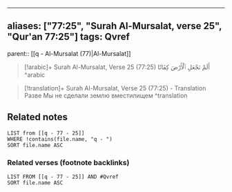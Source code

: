 
---
aliases: ["77:25", "Surah Al-Mursalat, verse 25", "Qur'an 77:25"]
tags: Qvref
---

parent:: [[q - Al-Mursalat (77)|Al-Mursalat]]

> [!arabic]+ Surah Al-Mursalat, Verse 25 (77:25)
> <span class="quran-arabic">أَلَمْ نَجْعَلِ ٱلْأَرْضَ كِفَاتًا</span>
^arabic

> [!translation]+ Surah Al-Mursalat, Verse 25 (77:25) - Translation
> Разве Мы не сделали землю вместилищем
^translation



## Related notes
```dataview
LIST from [[q - 77 - 25]]
WHERE !contains(file.name, "q - ")
SORT file.name ASC
```

### Related verses (footnote backlinks)
```dataview
LIST FROM [[q - 77 - 25]] AND #Qvref
SORT file.name ASC
```

